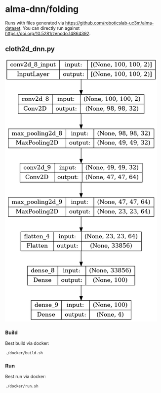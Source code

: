 # alma-dnn/folding

Runs with files generated via <https://github.com/roboticslab-uc3m/alma-dataset>. You can directly run against <https://doi.org/10.5281/zenodo.14864392>.

## cloth2d_dnn.py

![assets/cloth2d_dnn_keras.png](assets/cloth2d_dnn_keras.png)

### Build

Best build via docker:

```bash
./docker/build.sh
```

### Run

Best run via docker:

```bash
./docker/run.sh
```
